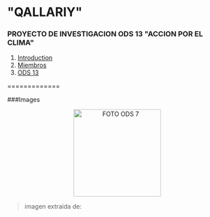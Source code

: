 # "QALLARIY"


### PROYECTO DE INVESTIGACION ODS 13  "ACCION POR EL CLIMA"
1. [Introduction](#INTRODUCCIÓN)
3. [Miembros](#MIEMBROS)
4. [ODS 13](#ods-13-accion-por-el-clima)
   
=============



###Images
<p align="center">
  <img src="https://ca-times.brightspotcdn.com/dims4/default/796e6c9/2147483647/strip/true/crop/1970x1108+39+0/resize/1200x675!/quality/75/?url=https%3A%2F%2Fcalifornia-times-brightspot.s3.amazonaws.com%2F12%2Fa5%2F79e097ccf62312d18a025f22ce48%2Fhoyla-recuento-11-cosas-aman-gatos-top-001" alt="FOTO ODS 7" width="200px" />
</p>


>imagen extraida de: 
